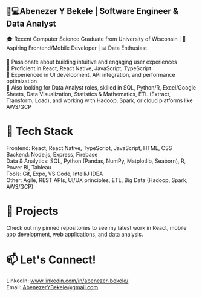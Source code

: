 

## 👋💻Abenezer Y Bekele | Software Engineer & Data Analyst
🎓 Recent Computer Science Graduate from University of Wisconsin | 🚀 Aspiring Frontend/Mobile Developer  | 📊 Data Enthusiast

🔹 Passionate about building intuitive and engaging user experiences <br /> 
🔹 Proficient in React, React Native, JavaScript, TypeScript <br /> 
🔹 Experienced in UI development, API integration, and performance optimization <br /> 
🔹 Also looking for Data Analyst roles, skilled in SQL, Python/R, Excel/Google Sheets, Data Visualization, Statistics & Mathematics, ETL (Extract, Transform, Load), and working with Hadoop, Spark, or cloud platforms like AWS/GCP <br /> 

# 🔧 Tech Stack
Frontend: React, React Native, TypeScript, JavaScript, HTML, CSS <br /> 
Backend: Node.js, Express, Firebase <br /> 
Data & Analytics: SQL, Python (Pandas, NumPy, Matplotlib, Seaborn), R, Power BI, Tableau <br /> 
Tools: Git, Expo, VS Code, IntelliJ IDEA <br /> 
Other: Agile, REST APIs, UI/UX principles, ETL, Big Data (Hadoop, Spark, AWS/GCP) <br /> 
# 📌 Projects<br /> 
Check out my pinned repositories to see my latest work in React, mobile app development, web applications, and data analysis.<br /> 

# 📫 Let's Connect!<br /> 
LinkedIn: www.linkedin.com/in/abenezer-bekele/ <br /> 
Email: AbenezerYBekele@gmail.com <br /> 
<!--
**AbenezerYBekele/AbenezerYBekele** is a ✨ _special_ ✨ repository because its `README.md` (this file) appears on your GitHub profile.

Here are some ideas to get you started:

- 🔭 I’m currently working on ...
- 🌱 I’m currently learning ...
- 👯 I’m looking to collaborate on ...
- 🤔 I’m looking for help with ...
- 💬 Ask me about ...
- 📫 How to reach me: ...
- 😄 Pronouns: ...
- ⚡ Fun fact: ...
-->
